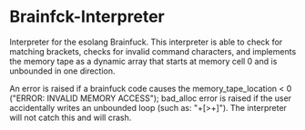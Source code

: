 Brainfck-Interpreter
====================

Interpreter for the esolang Brainfuck.  This interpreter is able to check for matching brackets, checks for invalid command characters, and implements the memory tape as a dynamic array that starts at memory cell 0 and is unbounded in one direction.

An error is raised if a brainfuck code causes the memory_tape_location < 0 ("ERROR: INVALID MEMORY ACCESS"); bad_alloc error is raised if the user accidentally writes an unbounded loop (such as: "+[>+]").  The interpreter will not catch this and will crash.

